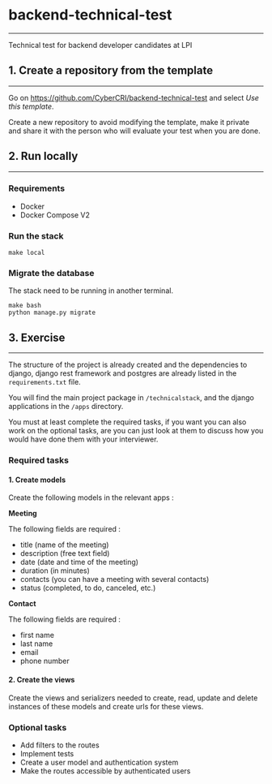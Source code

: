 # backend-technical-test

---

Technical test for backend developer candidates at LPI

## 1. Create a repository from the template

---

Go on https://github.com/CyberCRI/backend-technical-test and select *Use this template*.

Create a new repository to avoid modifying the template, make it private and share it with the person who will evaluate your test when you are done.

## 2. Run locally

---

### Requirements

- Docker
- Docker Compose V2

### Run the stack

    make local

### Migrate the database

The stack need to be running in another terminal.

    make bash
    python manage.py migrate


## 3. Exercise

---

The structure of the project is already created and the dependencies to django, django rest framework and postgres are already listed in the `requirements.txt` file.

You will find the main project package in `/technicalstack`, and the django applications in the `/apps` directory.

You must at least complete the required tasks, if you want you can also work on the optional tasks, are you can just look at them to discuss how you would have done them with your interviewer. 

### Required tasks

#### 1. Create models

Create the following models in the relevant apps : 

**Meeting**

The following fields are required : 

- title (name of the meeting)
- description (free text field)
- date (date and time of the meeting)
- duration (in minutes)
- contacts (you can have a meeting with several contacts)
- status (completed, to do, canceled, etc.)

**Contact**

The following fields are required :

- first name
- last name
- email
- phone number

#### 2. Create the views

Create the views and serializers needed to create, read, update and delete instances of these models and create urls for these views.

### Optional tasks

- Add filters to the routes
- Implement tests
- Create a user model and authentication system
- Make the routes accessible by authenticated users